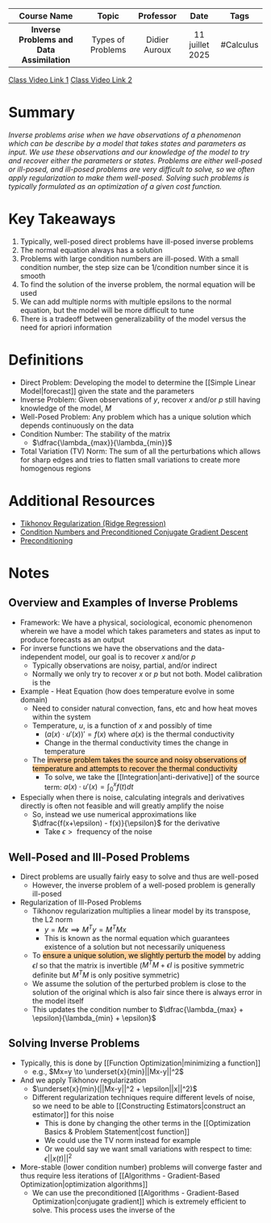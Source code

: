 |                Course Name                 |       Topic       |   Professor   |      Date       |   Tags    |
| :----------------------------------------: | :---------------: | :-----------: | :-------------: | :-------: |
| **Inverse Problems and Data Assimilation** | Types of Problems | Didier Auroux | 11 juillet 2025 | #Calculus |

[Class Video Link 1](https://dstisas-my.sharepoint.com/personal/blaise_pascal_nuc_dsti_institute/_layouts/15/stream.aspx?id=%2Fpersonal%2Fblaise%5Fpascal%5Fnuc%5Fdsti%5Finstitute%2FDocuments%2FRecordings%2FA24%20%2D%20Common%20Link%20DSDEDA%2D20250711%5F095245%2DMeeting%20Recording%2Emp4&nav=eyJyZWZlcnJhbEluZm8iOnsicmVmZXJyYWxBcHAiOiJTdHJlYW1XZWJBcHAiLCJyZWZlcnJhbFZpZXciOiJTaGFyZURpYWxvZy1MaW5rIiwicmVmZXJyYWxBcHBQbGF0Zm9ybSI6IldlYiIsInJlZmVycmFsTW9kZSI6InZpZXcifX0&ga=1&referrer=StreamWebApp%2EWeb&referrerScenario=AddressBarCopied%2Eview%2E0fc78b60%2D4000%2D48d5%2Da6ad%2D709c82b7286f)
[Class Video Link 2](https://dstisas-my.sharepoint.com/personal/blaise_pascal_nuc_dsti_institute/_layouts/15/stream.aspx?id=%2Fpersonal%2Fblaise%5Fpascal%5Fnuc%5Fdsti%5Finstitute%2FDocuments%2FRecordings%2FA24%20%2D%20Common%20Link%20DSDEDA%2D20250711%5F132853%2DMeeting%20Recording%2Emp4&nav=eyJyZWZlcnJhbEluZm8iOnsicmVmZXJyYWxBcHAiOiJTdHJlYW1XZWJBcHAiLCJyZWZlcnJhbFZpZXciOiJTaGFyZURpYWxvZy1MaW5rIiwicmVmZXJyYWxBcHBQbGF0Zm9ybSI6IldlYiIsInJlZmVycmFsTW9kZSI6InZpZXcifX0&ga=1&referrer=StreamWebApp%2EWeb&referrerScenario=AddressBarCopied%2Eview%2E85156350%2D79dc%2D43a1%2D9ae9%2D672b9c5a2c5a)

# Summary
*Inverse problems arise when we have observations of a phenomenon which can be describe by a model that takes states and parameters as input. We use these observations and our knowledge of the model to try and recover either the parameters or states. Problems are either well-posed or ill-posed, and ill-posed problems are very difficult to solve, so we often apply regularization to make them well-posed. Solving such problems is typically formulated as an optimization of a given cost function.*

# Key Takeaways
1. Typically, well-posed direct problems have ill-posed inverse problems
2. The normal equation always has a solution
3. Problems with large condition numbers are ill-posed. With a small condition number, the step size can be 1/condition number since it is smooth
4. To find the solution of the inverse problem, the normal equation will be used
5. We can add multiple norms with multiple epsilons to the normal equation, but the model will be more difficult to tune
6. There is a tradeoff between generalizability of the model versus the need for apriori information

# Definitions
- Direct Problem: Developing the model to determine the [[Simple Linear Model|forecast]] given the state and the parameters
- Inverse Problem: Given observations of $y$, recover $x$ and/or $p$ still having knowledge of the model, $M$
- Well-Posed Problem: Any problem which has a unique solution which depends continuously on the data
- Condition Number: The stability of the matrix
	- $\dfrac{\lambda_{max}}{\lambda_{min}}$
- Total Variation (TV) Norm: The sum of all the perturbations which allows for sharp edges and tries to flatten small variations to create more homogenous regions

# Additional Resources
- [Tikhonov Regularization (Ridge Regression)](https://en.wikipedia.org/wiki/Ridge_regression)
- [Condition Numbers and Preconditioned Conjugate Gradient Descent](https://www.youtube.com/watch?v=zjzOYL4fhrQ)
- [Preconditioning](https://www.youtube.com/watch?v=i-83HdtrI1M)

# Notes
## Overview and Examples of Inverse Problems
- Framework: We have a physical, sociological, economic phenomenon wherein we have a model which takes parameters and states as input to produce forecasts as an output
- For inverse functions we have the observations and the data-independent model, our goal is to recover $x$ and/or $p$
	- Typically observations are noisy, partial, and/or indirect
	- Normally we only try to recover $x$ or $p$ but not both. Model calibration is the 
- Example - Heat Equation (how does temperature evolve in some domain)
	- Need to consider natural convection, fans, etc and how heat moves within the system
	- Temperature, $u$, is a function of $x$ and possibly of time
		- $(a(x)\cdot u'(x))' = f(x)$ where $a(x)$ is the thermal conductivity
		- Change in the thermal conductivity times the change in temperature
	- The <mark style="background: #FFB86CA6;">inverse problem takes the source and noisy observations of temperature and attempts to recover the thermal conductivity</mark>
		- To solve, we take the [[Integration|anti-derivative]] of the source term: $a(x)\cdot u'(x) = \int_0^xf(t)dt$
- Especially when there is noise, calculating integrals and derivatives directly is often not feasible and will greatly amplify the noise
	- So, instead we use numerical approximations like $\dfrac{f(x+\epsilon) - f(x)}{\epsilon}$ for the derivative
		- Take $\epsilon > \textrm{ frequency of the noise}$
## Well-Posed and Ill-Posed Problems
- Direct problems are usually fairly easy to solve and thus are well-posed
	- However, the inverse problem of a well-posed problem is generally ill-posed
- Regularization of Ill-Posed Problems
	- Tikhonov regularization multiplies a linear model by its transpose, the L2 norm
		- $y = Mx \implies M^Ty=M^TMx$
		- This is known as the normal equation which guarantees existence of a solution but not necessarily uniqueness
	- To <mark style="background: #FFB86CA6;">ensure a unique solution, we slightly perturb the model</mark> by adding $\epsilon I$ so that the matrix is invertible ($M^TM + \epsilon I$ is positive symmetric definite but $M^TM$ is only positive symmetric)
	- We assume the solution of the perturbed problem is close to the solution of the original which is also fair since there is always error in the model itself
	- This updates the condition number to $\dfrac{\lambda_{max} + \epsilon}{\lambda_{min} + \epsilon}$
## Solving Inverse Problems
- Typically, this is done by [[Function Optimization|minimizing a function]]
	- e.g., $Mx=y \to \underset{x}{min}||Mx-y||^2$
- And we apply Tikhonov regularization
	- $\underset{x}{min}(||Mx-y||^2 + \epsilon||x||^2)$
	- Different regularization techniques require different levels of noise, so we need to be able to [[Constructing Estimators|construct an estimator]] for this noise
		- This is done by changing the other terms in the [[Optimization Basics & Problem Statement|cost function]]
		- We could use the TV norm instead for example
		- Or we could say we want small variations with respect to time: $\epsilon||x(t)||^2$
- More-stable (lower condition number) problems will converge faster and thus require less iterations of [[Algorithms - Gradient-Based Optimization|optimization algorithms]]
	- We can use the preconditioned [[Algorithms - Gradient-Based Optimization|conjugate gradient]] which is extremely efficient to solve. This process uses the inverse of the 